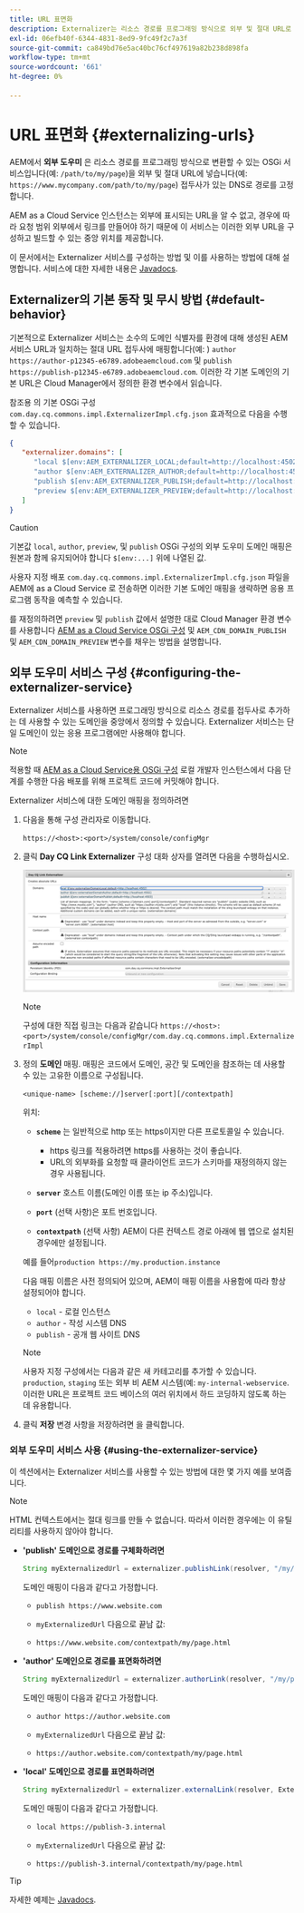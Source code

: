 ```yaml
---
title: URL 표면화
description: Externalizer는 리소스 경로를 프로그래밍 방식으로 외부 및 절대 URL로 변환할 수 있는 OSGi 서비스입니다.
exl-id: 06efb40f-6344-4831-8ed9-9fc49f2c7a3f
source-git-commit: ca849bd76e5ac40bc76cf497619a82b238d898fa
workflow-type: tm+mt
source-wordcount: '661'
ht-degree: 0%

---
```


# URL 표면화 {#externalizing-urls}

AEM에서 **외부 도우미** 은 리소스 경로를 프로그래밍 방식으로 변환할 수 있는 OSGi 서비스입니다(예: `/path/to/my/page`)을 외부 및 절대 URL에 넣습니다(예: `https://www.mycompany.com/path/to/my/page`) 접두사가 있는 DNS로 경로를 고정합니다.

AEM as a Cloud Service 인스턴스는 외부에 표시되는 URL을 알 수 없고, 경우에 따라 요청 범위 외부에서 링크를 만들어야 하기 때문에 이 서비스는 이러한 외부 URL을 구성하고 빌드할 수 있는 중앙 위치를 제공합니다.

이 문서에서는 Externalizer 서비스를 구성하는 방법 및 이를 사용하는 방법에 대해 설명합니다. 서비스에 대한 자세한 내용은 [Javadocs](https://www.adobe.io/experience-manager/reference-materials/cloud-service/javadoc/com/day/cq/commons/Externalizer.html).

## Externalizer의 기본 동작 및 무시 방법 {#default-behavior}

기본적으로 Externalizer 서비스는 소수의 도메인 식별자를 환경에 대해 생성된 AEM 서비스 URL과 일치하는 절대 URL 접두사에 매핑합니다(예: ) `author https://author-p12345-e6789.adobeaemcloud.com` 및 `publish https://publish-p12345-e6789.adobeaemcloud.com`. 이러한 각 기본 도메인의 기본 URL은 Cloud Manager에서 정의한 환경 변수에서 읽습니다.

참조용 의 기본 OSGi 구성 `com.day.cq.commons.impl.ExternalizerImpl.cfg.json` 효과적으로 다음을 수행할 수 있습니다.

```json
{
   "externalizer.domains": [
      "local $[env:AEM_EXTERNALIZER_LOCAL;default=http://localhost:4502]",
      "author $[env:AEM_EXTERNALIZER_AUTHOR;default=http://localhost:4502]",
      "publish $[env:AEM_EXTERNALIZER_PUBLISH;default=http://localhost:4503]",
      "preview $[env:AEM_EXTERNALIZER_PREVIEW;default=http://localhost:4503]"
   ]
}
```

>[!CAUTION]
>
>기본값 `local`, `author`, `preview`, 및 `publish` OSGi 구성의 외부 도우미 도메인 매핑은 원본과 함께 유지되어야 합니다 `$[env:...]` 위에 나열된 값.
>
>사용자 지정 배포 `com.day.cq.commons.impl.ExternalizerImpl.cfg.json` 파일을 AEM에 as a Cloud Service 로 전송하면 이러한 기본 도메인 매핑을 생략하면 응용 프로그램 동작을 예측할 수 있습니다.

를 재정의하려면 `preview` 및 `publish` 값에서 설명한 대로 Cloud Manager 환경 변수를 사용합니다 [AEM as a Cloud Service OSGi 구성](/help/implementing/deploying/configuring-osgi.md#cloud-manager-api-format-for-setting-properties) 및 `AEM_CDN_DOMAIN_PUBLISH` 및 `AEM_CDN_DOMAIN_PREVIEW` 변수를 채우는 방법을 설명합니다.

## 외부 도우미 서비스 구성 {#configuring-the-externalizer-service}

Externalizer 서비스를 사용하면 프로그래밍 방식으로 리소스 경로를 접두사로 추가하는 데 사용할 수 있는 도메인을 중앙에서 정의할 수 있습니다. Externalizer 서비스는 단일 도메인이 있는 응용 프로그램에만 사용해야 합니다.

>[!NOTE]
>
>적용할 때 [AEM as a Cloud Service용 OSGi 구성](/help/implementing/deploying/overview.md#osgi-configuration) 로컬 개발자 인스턴스에서 다음 단계를 수행한 다음 배포를 위해 프로젝트 코드에 커밋해야 합니다.

Externalizer 서비스에 대한 도메인 매핑을 정의하려면

1. 다음을 통해 구성 관리자로 이동합니다.

   `https://<host>:<port>/system/console/configMgr`

1. 클릭 **Day CQ Link Externalizer** 구성 대화 상자를 열려면 다음을 수행하십시오.

   ![Externalizer OSGi 구성](./assets/externalizer-osgi.png)

   >[!NOTE]
   >
   >구성에 대한 직접 링크는 다음과 같습니다 `https://<host>:<port>/system/console/configMgr/com.day.cq.commons.impl.ExternalizerImpl`

1. 정의 **도메인** 매핑. 매핑은 코드에서 도메인, 공간 및 도메인을 참조하는 데 사용할 수 있는 고유한 이름으로 구성됩니다.

   `<unique-name> [scheme://]server[:port][/contextpath]`

   위치:

   * **`scheme`** 는 일반적으로 http 또는 https이지만 다른 프로토콜일 수 있습니다.

      * https 링크를 적용하려면 https를 사용하는 것이 좋습니다.
      * URL의 외부화를 요청할 때 클라이언트 코드가 스키마를 재정의하지 않는 경우 사용됩니다.
   * **`server`** 호스트 이름(도메인 이름 또는 ip 주소)입니다.
   * **`port`** (선택 사항)은 포트 번호입니다.
   * **`contextpath`** (선택 사항) AEM이 다른 컨텍스트 경로 아래에 웹 앱으로 설치된 경우에만 설정됩니다.

   예를 들어`production https://my.production.instance`

   다음 매핑 이름은 사전 정의되어 있으며, AEM이 매핑 이름을 사용함에 따라 항상 설정되어야 합니다.

   * `local` - 로컬 인스턴스
   * `author` - 작성 시스템 DNS
   * `publish` - 공개 웹 사이트 DNS

   >[!NOTE]
   >
   >사용자 지정 구성에서는 다음과 같은 새 카테고리를 추가할 수 있습니다. `production`, `staging` 또는 외부 비 AEM 시스템(예: `my-internal-webservice`. 이러한 URL은 프로젝트 코드 베이스의 여러 위치에서 하드 코딩하지 않도록 하는 데 유용합니다.

1. 클릭 **저장** 변경 사항을 저장하려면 을 클릭합니다.

### 외부 도우미 서비스 사용 {#using-the-externalizer-service}

이 섹션에서는 Externalizer 서비스를 사용할 수 있는 방법에 대한 몇 가지 예를 보여줍니다.

>[!NOTE]
>
>HTML 컨텍스트에서는 절대 링크를 만들 수 없습니다. 따라서 이러한 경우에는 이 유틸리티를 사용하지 않아야 합니다.

* **&#39;publish&#39; 도메인으로 경로를 구체화하려면**

   ```java
   String myExternalizedUrl = externalizer.publishLink(resolver, "/my/page") + ".html";
   ```

   도메인 매핑이 다음과 같다고 가정합니다.

   * `publish https://www.website.com`

   * `myExternalizedUrl` 다음으로 끝남 값:

   * `https://www.website.com/contextpath/my/page.html`

* **&#39;author&#39; 도메인으로 경로를 표면화하려면**

   ```java
   String myExternalizedUrl = externalizer.authorLink(resolver, "/my/page") + ".html";
   ```

   도메인 매핑이 다음과 같다고 가정합니다.

   * `author https://author.website.com`

   * `myExternalizedUrl` 다음으로 끝남 값:

   * `https://author.website.com/contextpath/my/page.html`

* **&#39;local&#39; 도메인으로 경로를 표면화하려면**

   ```java
   String myExternalizedUrl = externalizer.externalLink(resolver, Externalizer.LOCAL, "/my/page") + ".html";
   ```

   도메인 매핑이 다음과 같다고 가정합니다.

   * `local https://publish-3.internal`

   * `myExternalizedUrl` 다음으로 끝남 값:

   * `https://publish-3.internal/contextpath/my/page.html`

>[!TIP]
>
>자세한 예제는 [Javadocs](https://www.adobe.io/experience-manager/reference-materials/cloud-service/javadoc/com/day/cq/commons/Externalizer.html).
